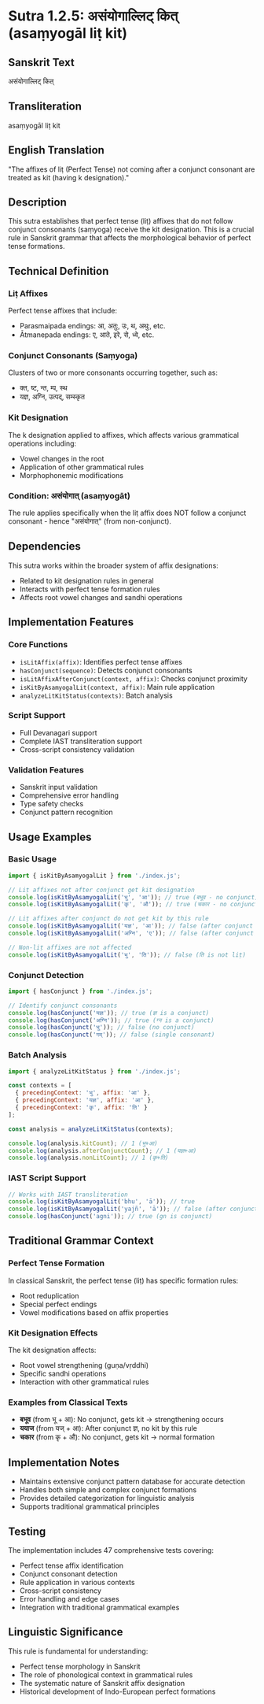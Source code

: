 # Sutra 1.2.5: असंयोगाल्लिट् कित् (asaṃyogāl liṭ kit)

## Sanskrit Text
असंयोगाल्लिट् कित्

## Transliteration
asaṃyogāl liṭ kit

## English Translation
"The affixes of liṭ (Perfect Tense) not coming after a conjunct consonant are treated as kit (having k designation)."

## Description
This sutra establishes that perfect tense (liṭ) affixes that do not follow conjunct consonants (saṃyoga) receive the kit designation. This is a crucial rule in Sanskrit grammar that affects the morphological behavior of perfect tense formations.

## Technical Definition

### Liṭ Affixes
Perfect tense affixes that include:
- Parasmaipada endings: आ, अतुः, उः, थ, अथुः, etc.
- Ātmanepada endings: ए, आते, इरे, से, ध्वे, etc.

### Conjunct Consonants (Saṃyoga)
Clusters of two or more consonants occurring together, such as:
- क्त, ष्ट, न्त, म्प, स्थ
- यज्ञ, अग्नि, उत्पद्, सम्स्कृत

### Kit Designation
The k designation applied to affixes, which affects various grammatical operations including:
- Vowel changes in the root
- Application of other grammatical rules
- Morphophonemic modifications

### Condition: असंयोगात् (asaṃyogāt)
The rule applies specifically when the liṭ affix does NOT follow a conjunct consonant - hence "असंयोगात्" (from non-conjunct).

## Dependencies
This sutra works within the broader system of affix designations:
- Related to kit designation rules in general
- Interacts with perfect tense formation rules
- Affects root vowel changes and sandhi operations

## Implementation Features

### Core Functions
- `isLitAffix(affix)`: Identifies perfect tense affixes
- `hasConjunct(sequence)`: Detects conjunct consonants
- `isLitAffixAfterConjunct(context, affix)`: Checks conjunct proximity
- `isKitByAsamyogalLit(context, affix)`: Main rule application
- `analyzeLitKitStatus(contexts)`: Batch analysis

### Script Support
- Full Devanagari support
- Complete IAST transliteration support
- Cross-script consistency validation

### Validation Features
- Sanskrit input validation
- Comprehensive error handling
- Type safety checks
- Conjunct pattern recognition

## Usage Examples

### Basic Usage
```javascript
import { isKitByAsamyogalLit } from './index.js';

// Liṭ affixes not after conjunct get kit designation
console.log(isKitByAsamyogalLit('भु', 'आ')); // true (बभूव - no conjunct)
console.log(isKitByAsamyogalLit('कृ', 'औ')); // true (चकार - no conjunct)

// Liṭ affixes after conjunct do not get kit by this rule
console.log(isKitByAsamyogalLit('यज्ञ', 'आ')); // false (after conjunct ज्ञ)
console.log(isKitByAsamyogalLit('अग्नि', 'ए')); // false (after conjunct ग्न)

// Non-liṭ affixes are not affected
console.log(isKitByAsamyogalLit('भु', 'ति')); // false (ति is not liṭ)
```

### Conjunct Detection
```javascript
import { hasConjunct } from './index.js';

// Identify conjunct consonants
console.log(hasConjunct('यज्ञ')); // true (ज्ञ is a conjunct)
console.log(hasConjunct('अग्नि')); // true (ग्न is a conjunct)
console.log(hasConjunct('भु')); // false (no conjunct)
console.log(hasConjunct('गम्')); // false (single consonant)
```

### Batch Analysis
```javascript
import { analyzeLitKitStatus } from './index.js';

const contexts = [
  { precedingContext: 'भु', affix: 'आ' },
  { precedingContext: 'यज्ञ', affix: 'आ' },
  { precedingContext: 'कृ', affix: 'ति' }
];

const analysis = analyzeLitKitStatus(contexts);

console.log(analysis.kitCount); // 1 (भु+आ)
console.log(analysis.afterConjunctCount); // 1 (यज्ञ+आ)
console.log(analysis.nonLitCount); // 1 (कृ+ति)
```

### IAST Script Support
```javascript
// Works with IAST transliteration
console.log(isKitByAsamyogalLit('bhu', 'ā')); // true
console.log(isKitByAsamyogalLit('yajñ', 'ā')); // false (after conjunct)
console.log(hasConjunct('agni')); // true (gn is conjunct)
```

## Traditional Grammar Context

### Perfect Tense Formation
In classical Sanskrit, the perfect tense (liṭ) has specific formation rules:
- Root reduplication
- Special perfect endings
- Vowel modifications based on affix properties

### Kit Designation Effects
The kit designation affects:
- Root vowel strengthening (guṇa/vṛddhi)
- Specific sandhi operations
- Interaction with other grammatical rules

### Examples from Classical Texts
- **बभूव** (from भू + आ): No conjunct, gets kit → strengthening occurs
- **ययाज** (from यज् + आ): After conjunct ज्ञ, no kit by this rule
- **चकार** (from कृ + औ): No conjunct, gets kit → normal formation

## Implementation Notes
- Maintains extensive conjunct pattern database for accurate detection
- Handles both simple and complex conjunct formations
- Provides detailed categorization for linguistic analysis
- Supports traditional grammatical principles

## Testing
The implementation includes 47 comprehensive tests covering:
- Perfect tense affix identification
- Conjunct consonant detection
- Rule application in various contexts
- Cross-script consistency
- Error handling and edge cases
- Integration with traditional grammatical examples

## Linguistic Significance
This rule is fundamental for understanding:
- Perfect tense morphology in Sanskrit
- The role of phonological context in grammatical rules
- The systematic nature of Sanskrit affix designation
- Historical development of Indo-European perfect formations
